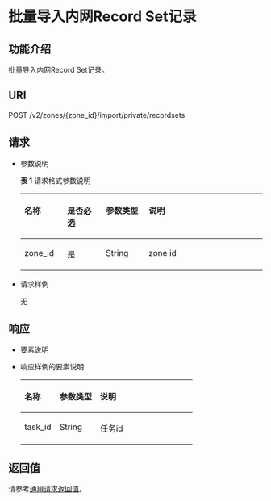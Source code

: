 # 批量导入内网Record Set记录<a name="ZH-CN_TOPIC_0152545793"></a>

## 功能介绍<a name="zh-cn_topic_0152472908_section2763065016101"></a>

批量导入内网Record Set记录。

## URI<a name="zh-cn_topic_0152472908_section53701671161015"></a>

POST /v2/zones/\{zone\_id\}/import/private/recordsets

## 请求<a name="zh-cn_topic_0152472908_section35049099184932"></a>

-   参数说明

    **表 1**  请求格式参数说明

    <a name="zh-cn_topic_0152472908_table30807893173129"></a>
    <table><thead align="left"><tr id="zh-cn_topic_0152472908_row38661368173129"><th class="cellrowborder" valign="top" width="17.66%" id="mcps1.2.5.1.1"><p id="zh-cn_topic_0152472908_p14212988173129"><a name="zh-cn_topic_0152472908_p14212988173129"></a><a name="zh-cn_topic_0152472908_p14212988173129"></a>名称</p>
    </th>
    <th class="cellrowborder" valign="top" width="15.98%" id="mcps1.2.5.1.2"><p id="zh-cn_topic_0152472908_p23287688173129"><a name="zh-cn_topic_0152472908_p23287688173129"></a><a name="zh-cn_topic_0152472908_p23287688173129"></a>是否必选</p>
    </th>
    <th class="cellrowborder" valign="top" width="17.669999999999998%" id="mcps1.2.5.1.3"><p id="zh-cn_topic_0152472908_p44375381151955"><a name="zh-cn_topic_0152472908_p44375381151955"></a><a name="zh-cn_topic_0152472908_p44375381151955"></a>参数类型</p>
    </th>
    <th class="cellrowborder" valign="top" width="48.69%" id="mcps1.2.5.1.4"><p id="zh-cn_topic_0152472908_p1114682173129"><a name="zh-cn_topic_0152472908_p1114682173129"></a><a name="zh-cn_topic_0152472908_p1114682173129"></a>说明</p>
    </th>
    </tr>
    </thead>
    <tbody><tr id="zh-cn_topic_0152472908_row59855830152715"><td class="cellrowborder" valign="top" width="17.66%" headers="mcps1.2.5.1.1 "><p id="zh-cn_topic_0152472908_p16484038152715"><a name="zh-cn_topic_0152472908_p16484038152715"></a><a name="zh-cn_topic_0152472908_p16484038152715"></a>zone_id</p>
    </td>
    <td class="cellrowborder" valign="top" width="15.98%" headers="mcps1.2.5.1.2 "><p id="zh-cn_topic_0152472908_p60138711152715"><a name="zh-cn_topic_0152472908_p60138711152715"></a><a name="zh-cn_topic_0152472908_p60138711152715"></a>是</p>
    </td>
    <td class="cellrowborder" valign="top" width="17.669999999999998%" headers="mcps1.2.5.1.3 "><p id="zh-cn_topic_0152472908_p37636093151955"><a name="zh-cn_topic_0152472908_p37636093151955"></a><a name="zh-cn_topic_0152472908_p37636093151955"></a>String</p>
    </td>
    <td class="cellrowborder" valign="top" width="48.69%" headers="mcps1.2.5.1.4 "><p id="zh-cn_topic_0152472908_p39397424152715"><a name="zh-cn_topic_0152472908_p39397424152715"></a><a name="zh-cn_topic_0152472908_p39397424152715"></a>zone id</p>
    </td>
    </tr>
    </tbody>
    </table>

-   请求样例

    无


## 响应<a name="zh-cn_topic_0152472908_section11315292"></a>

-   要素说明
-   响应样例的要素说明

    <a name="zh-cn_topic_0152472908_zh-cn_topic_0037129969_table21574462"></a>
    <table><thead align="left"><tr id="zh-cn_topic_0152472908_zh-cn_topic_0037129969_row41580444"><th class="cellrowborder" valign="top" width="20.41%" id="mcps1.1.4.1.1"><p id="zh-cn_topic_0152472908_zh-cn_topic_0037129969_p12572829"><a name="zh-cn_topic_0152472908_zh-cn_topic_0037129969_p12572829"></a><a name="zh-cn_topic_0152472908_zh-cn_topic_0037129969_p12572829"></a>名称</p>
    </th>
    <th class="cellrowborder" valign="top" width="23.47%" id="mcps1.1.4.1.2"><p id="zh-cn_topic_0152472908_zh-cn_topic_0037129969_p13543581"><a name="zh-cn_topic_0152472908_zh-cn_topic_0037129969_p13543581"></a><a name="zh-cn_topic_0152472908_zh-cn_topic_0037129969_p13543581"></a>参数类型</p>
    </th>
    <th class="cellrowborder" valign="top" width="56.120000000000005%" id="mcps1.1.4.1.3"><p id="zh-cn_topic_0152472908_zh-cn_topic_0037129969_p23288300"><a name="zh-cn_topic_0152472908_zh-cn_topic_0037129969_p23288300"></a><a name="zh-cn_topic_0152472908_zh-cn_topic_0037129969_p23288300"></a>说明</p>
    </th>
    </tr>
    </thead>
    <tbody><tr id="zh-cn_topic_0152472908_zh-cn_topic_0037129969_row7304143"><td class="cellrowborder" valign="top" width="20.41%" headers="mcps1.1.4.1.1 "><p id="zh-cn_topic_0152472908_zh-cn_topic_0037129969_p54764719"><a name="zh-cn_topic_0152472908_zh-cn_topic_0037129969_p54764719"></a><a name="zh-cn_topic_0152472908_zh-cn_topic_0037129969_p54764719"></a>task_id</p>
    </td>
    <td class="cellrowborder" valign="top" width="23.47%" headers="mcps1.1.4.1.2 "><p id="zh-cn_topic_0152472908_zh-cn_topic_0037129969_p10465156"><a name="zh-cn_topic_0152472908_zh-cn_topic_0037129969_p10465156"></a><a name="zh-cn_topic_0152472908_zh-cn_topic_0037129969_p10465156"></a>String</p>
    </td>
    <td class="cellrowborder" valign="top" width="56.120000000000005%" headers="mcps1.1.4.1.3 "><p id="zh-cn_topic_0152472908_zh-cn_topic_0037129969_p45797138"><a name="zh-cn_topic_0152472908_zh-cn_topic_0037129969_p45797138"></a><a name="zh-cn_topic_0152472908_zh-cn_topic_0037129969_p45797138"></a>任务id</p>
    </td>
    </tr>
    </tbody>
    </table>


## 返回值<a name="zh-cn_topic_0152472908_section61705107"></a>

请参考[通用请求返回值](通用请求返回值.md)。

